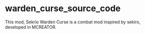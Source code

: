 # warden_curse_source_code
 This mod, Sekrio Warden Curse is a combat mod inspired by sekiro, developed in MCREATOR.
